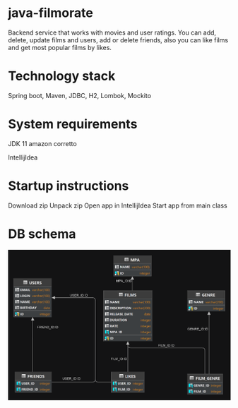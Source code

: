 # java-filmorate
Backend service that works with movies and user ratings. You can add, delete, update films and users,
add or delete friends, also you can like films and get most popular films by likes.

# Technology stack
Spring boot, Maven, JDBC, H2, Lombok, Mockito

# System requirements
JDK 11 amazon corretto 

IntellijIdea

# Startup instructions
Download zip
Unpack zip
Open app in IntellijIdea
Start app from main class

# DB schema
![Schema DB](src/main/resources/schema.png)

